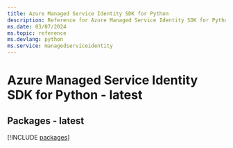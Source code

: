 ```yaml
---
title: Azure Managed Service Identity SDK for Python
description: Reference for Azure Managed Service Identity SDK for Python
ms.date: 03/07/2024
ms.topic: reference
ms.devlang: python
ms.service: managedserviceidentity
---
```

# Azure Managed Service Identity SDK for Python - latest
## Packages - latest
[!INCLUDE [packages](managed-service-identity-index.md)]